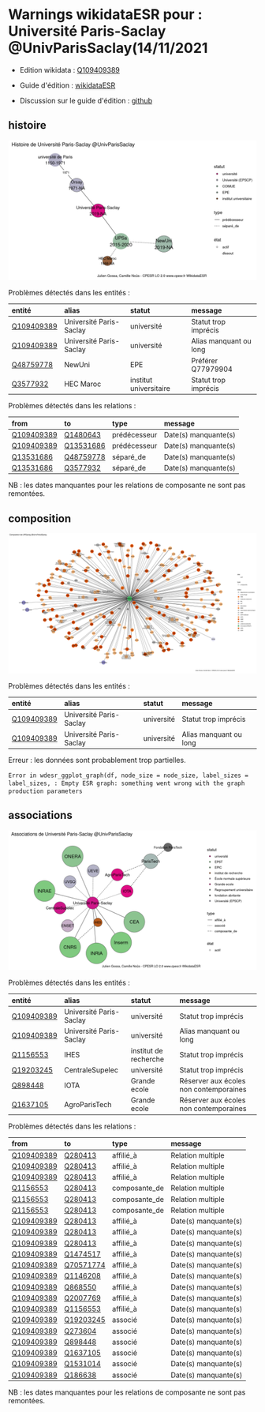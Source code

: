 Warnings wikidataESR pour : Université Paris-Saclay @UnivParisSaclay(14/11/2021
================

- Edition wikidata : [Q109409389](https://www.wikidata.org/wiki/Q109409389)
- Guide d'édition : [wikidataESR](https://github.com/cpesr/wikidataESR/)

- Discussion sur le guide d'édition : [github](https://github.com/cpesr/wikidataESR/issues)



## histoire 

![Graphique non généré](Q109409389-histoire.png) 

Problèmes détectés dans les entités :

|entité                                                 |alias                   |statut                 |message                |
|:------------------------------------------------------|:-----------------------|:----------------------|:----------------------|
|[Q109409389](https://www.wikidata.org/wiki/Q109409389) |Université Paris-Saclay |université             |Statut trop imprécis   |
|[Q109409389](https://www.wikidata.org/wiki/Q109409389) |Université Paris-Saclay |université             |Alias manquant ou long |
|[Q48759778](https://www.wikidata.org/wiki/Q48759778)   |NewUni                  |EPE                    |Préférer Q77979904     |
|[Q3577932](https://www.wikidata.org/wiki/Q3577932)     |HEC Maroc               |institut universitaire |Statut trop imprécis   |

Problèmes détectés dans les relations :

|from                                                   |to                                                   |type         |message              |
|:------------------------------------------------------|:----------------------------------------------------|:------------|:--------------------|
|[Q109409389](https://www.wikidata.org/wiki/Q109409389) |[Q1480643](https://www.wikidata.org/wiki/Q1480643)   |prédécesseur |Date(s) manquante(s) |
|[Q109409389](https://www.wikidata.org/wiki/Q109409389) |[Q13531686](https://www.wikidata.org/wiki/Q13531686) |prédécesseur |Date(s) manquante(s) |
|[Q13531686](https://www.wikidata.org/wiki/Q13531686)   |[Q48759778](https://www.wikidata.org/wiki/Q48759778) |séparé_de    |Date(s) manquante(s) |
|[Q13531686](https://www.wikidata.org/wiki/Q13531686)   |[Q3577932](https://www.wikidata.org/wiki/Q3577932)   |séparé_de    |Date(s) manquante(s) |

NB : les dates manquantes pour les relations de composante ne sont pas remontées. 



## composition 

![Graphique non généré](Q109409389-composition.png) 

Problèmes détectés dans les entités :

|entité                                                 |alias                   |statut     |message                |
|:------------------------------------------------------|:-----------------------|:----------|:----------------------|
|[Q109409389](https://www.wikidata.org/wiki/Q109409389) |Université Paris-Saclay |université |Statut trop imprécis   |
|[Q109409389](https://www.wikidata.org/wiki/Q109409389) |Université Paris-Saclay |université |Alias manquant ou long |

 


Erreur : les données sont probablement trop partielles.
```
Error in wdesr_ggplot_graph(df, node_size = node_size, label_sizes = label_sizes, : Empty ESR graph: something went wrong with the graph production parameters

``` 



## associations 

![Graphique non généré](Q109409389-associations.png) 

Problèmes détectés dans les entités :

|entité                                                 |alias                   |statut                |message                                |
|:------------------------------------------------------|:-----------------------|:---------------------|:--------------------------------------|
|[Q109409389](https://www.wikidata.org/wiki/Q109409389) |Université Paris-Saclay |université            |Statut trop imprécis                   |
|[Q109409389](https://www.wikidata.org/wiki/Q109409389) |Université Paris-Saclay |université            |Alias manquant ou long                 |
|[Q1156553](https://www.wikidata.org/wiki/Q1156553)     |IHES                    |institut de recherche |Statut trop imprécis                   |
|[Q19203245](https://www.wikidata.org/wiki/Q19203245)   |CentraleSupelec         |université            |Statut trop imprécis                   |
|[Q898448](https://www.wikidata.org/wiki/Q898448)       |IOTA                    |Grande ecole          |Réserver aux écoles non contemporaines |
|[Q1637105](https://www.wikidata.org/wiki/Q1637105)     |AgroParisTech           |Grande ecole          |Réserver aux écoles non contemporaines |

Problèmes détectés dans les relations :

|from                                                   |to                                                   |type          |message              |
|:------------------------------------------------------|:----------------------------------------------------|:-------------|:--------------------|
|[Q109409389](https://www.wikidata.org/wiki/Q109409389) |[Q280413](https://www.wikidata.org/wiki/Q280413)     |affilié_à     |Relation multiple    |
|[Q109409389](https://www.wikidata.org/wiki/Q109409389) |[Q280413](https://www.wikidata.org/wiki/Q280413)     |affilié_à     |Relation multiple    |
|[Q109409389](https://www.wikidata.org/wiki/Q109409389) |[Q280413](https://www.wikidata.org/wiki/Q280413)     |affilié_à     |Relation multiple    |
|[Q1156553](https://www.wikidata.org/wiki/Q1156553)     |[Q280413](https://www.wikidata.org/wiki/Q280413)     |composante_de |Relation multiple    |
|[Q1156553](https://www.wikidata.org/wiki/Q1156553)     |[Q280413](https://www.wikidata.org/wiki/Q280413)     |composante_de |Relation multiple    |
|[Q1156553](https://www.wikidata.org/wiki/Q1156553)     |[Q280413](https://www.wikidata.org/wiki/Q280413)     |composante_de |Relation multiple    |
|[Q109409389](https://www.wikidata.org/wiki/Q109409389) |[Q280413](https://www.wikidata.org/wiki/Q280413)     |affilié_à     |Date(s) manquante(s) |
|[Q109409389](https://www.wikidata.org/wiki/Q109409389) |[Q280413](https://www.wikidata.org/wiki/Q280413)     |affilié_à     |Date(s) manquante(s) |
|[Q109409389](https://www.wikidata.org/wiki/Q109409389) |[Q280413](https://www.wikidata.org/wiki/Q280413)     |affilié_à     |Date(s) manquante(s) |
|[Q109409389](https://www.wikidata.org/wiki/Q109409389) |[Q1474517](https://www.wikidata.org/wiki/Q1474517)   |affilié_à     |Date(s) manquante(s) |
|[Q109409389](https://www.wikidata.org/wiki/Q109409389) |[Q70571774](https://www.wikidata.org/wiki/Q70571774) |affilié_à     |Date(s) manquante(s) |
|[Q109409389](https://www.wikidata.org/wiki/Q109409389) |[Q1146208](https://www.wikidata.org/wiki/Q1146208)   |affilié_à     |Date(s) manquante(s) |
|[Q109409389](https://www.wikidata.org/wiki/Q109409389) |[Q868550](https://www.wikidata.org/wiki/Q868550)     |affilié_à     |Date(s) manquante(s) |
|[Q109409389](https://www.wikidata.org/wiki/Q109409389) |[Q2007769](https://www.wikidata.org/wiki/Q2007769)   |affilié_à     |Date(s) manquante(s) |
|[Q109409389](https://www.wikidata.org/wiki/Q109409389) |[Q1156553](https://www.wikidata.org/wiki/Q1156553)   |affilié_à     |Date(s) manquante(s) |
|[Q109409389](https://www.wikidata.org/wiki/Q109409389) |[Q19203245](https://www.wikidata.org/wiki/Q19203245) |associé       |Date(s) manquante(s) |
|[Q109409389](https://www.wikidata.org/wiki/Q109409389) |[Q273604](https://www.wikidata.org/wiki/Q273604)     |associé       |Date(s) manquante(s) |
|[Q109409389](https://www.wikidata.org/wiki/Q109409389) |[Q898448](https://www.wikidata.org/wiki/Q898448)     |associé       |Date(s) manquante(s) |
|[Q109409389](https://www.wikidata.org/wiki/Q109409389) |[Q1637105](https://www.wikidata.org/wiki/Q1637105)   |associé       |Date(s) manquante(s) |
|[Q109409389](https://www.wikidata.org/wiki/Q109409389) |[Q1531014](https://www.wikidata.org/wiki/Q1531014)   |associé       |Date(s) manquante(s) |
|[Q109409389](https://www.wikidata.org/wiki/Q109409389) |[Q186638](https://www.wikidata.org/wiki/Q186638)     |associé       |Date(s) manquante(s) |

NB : les dates manquantes pour les relations de composante ne sont pas remontées. 

